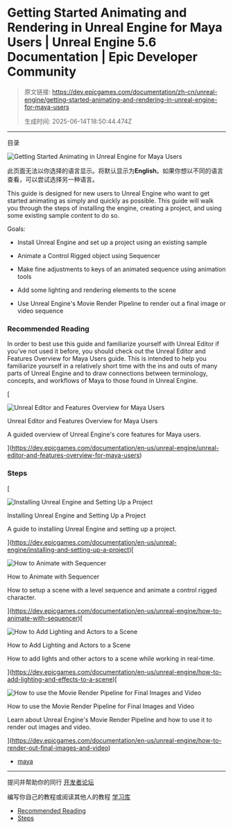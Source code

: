 # Getting Started Animating and Rendering in Unreal Engine for Maya Users | Unreal Engine 5.6 Documentation | Epic Developer Community

> 原文链接: https://dev.epicgames.com/documentation/zh-cn/unreal-engine/getting-started-animating-and-rendering-in-unreal-engine-for-maya-users
> 
> 生成时间: 2025-06-14T18:50:44.474Z

---

目录

![Getting Started Animating in Unreal Engine for Maya Users](https://dev.epicgames.com/community/api/documentation/image/29f82792-434a-4832-8b21-68b3d481aee7?resizing_type=fill&width=1920&height=335)

此页面无法以你选择的语言显示。将默认显示为**English**。如果你想以不同的语言查看，可以尝试选择另一种语言。

This guide is designed for new users to Unreal Engine who want to get started animating as simply and quickly as possible. This guide will walk you through the steps of installing the engine, creating a project, and using some existing sample content to do so. 

Goals: 

-   Install Unreal Engine and set up a project using an existing sample
    
-   Animate a Control Rigged object using Sequencer
    
-   Make fine adjustments to keys of an animated sequence using animation tools
    
-   Add some lighting and rendering elements to the scene
    
-   Use Unreal Engine's Movie Render Pipeline to render out a final image or video sequence
    

### Recommended Reading

In order to best use this guide and familiarize yourself with Unreal Editor if you’ve not used it before, you should check out the Unreal Editor and Features Overview for Maya Users guide. This is intended to help you familiarize yourself in a relatively short time with the ins and outs of many parts of Unreal Engine and to draw connections between terminology, concepts, and workflows of Maya to those found in Unreal Engine. 

[

![Unreal Editor and Features Overview for Maya Users](https://dev.epicgames.com/community/api/documentation/image/310640ed-60de-4581-830b-aa92ff7d9570?resizing_type=fit&width=640&height=640)

Unreal Editor and Features Overview for Maya Users

A guided overview of Unreal Engine's core features for Maya users.





](https://dev.epicgames.com/documentation/en-us/unreal-engine/unreal-editor-and-features-overview-for-maya-users)

### Steps

[

![Installing Unreal Engine and Setting Up a Project](https://dev.epicgames.com/community/api/documentation/image/b607101c-6db7-48fa-9920-6222ba477323?resizing_type=fit&width=640&height=640)

Installing Unreal Engine and Setting Up a Project

A guide to installing Unreal Engine and setting up a project.





](https://dev.epicgames.com/documentation/en-us/unreal-engine/installing-and-setting-up-a-project)[

![How to Animate with Sequencer](https://dev.epicgames.com/community/api/documentation/image/44a7d9f9-5328-48cd-a00d-3ea3bd4d8e5c?resizing_type=fit&width=640&height=640)

How to Animate with Sequencer

How to setup a scene with a level sequence and animate a control rigged character.





](https://dev.epicgames.com/documentation/en-us/unreal-engine/how-to-animate-with-sequencer)[

![How to Add Lighting and Actors to a Scene](https://dev.epicgames.com/community/api/documentation/image/76dd6b45-1611-42af-a915-c4704354d61c?resizing_type=fit&width=640&height=640)

How to Add Lighting and Actors to a Scene

How to add lights and other actors to a scene while working in real-time.





](https://dev.epicgames.com/documentation/en-us/unreal-engine/how-to-add-lighting-and-effects-to-a-scene)[

![How to use the Movie Render Pipeline for Final Images and Video](https://dev.epicgames.com/community/api/documentation/image/51df4677-b536-488f-b350-53dad0c9e320?resizing_type=fit&width=640&height=640)

How to use the Movie Render Pipeline for Final Images and Video

Learn about Unreal Engine's Movie Render Pipeline and how to use it to render out images and video.





](https://dev.epicgames.com/documentation/en-us/unreal-engine/how-to-render-out-final-images-and-video)

-   [maya](https://dev.epicgames.com/community/search?query=maya)

* * *

提问并帮助你的同行 [开发者论坛](https://forums.unrealengine.com/categories?tag=unreal-engine)

编写你自己的教程或阅读其他人的教程 [学习库](https://dev.epicgames.com/community/unreal-engine/learning)

-   [Recommended Reading](/documentation/zh-cn/unreal-engine/getting-started-animating-and-rendering-in-unreal-engine-for-maya-users#recommendedreading)
-   [Steps](/documentation/zh-cn/unreal-engine/getting-started-animating-and-rendering-in-unreal-engine-for-maya-users#steps)